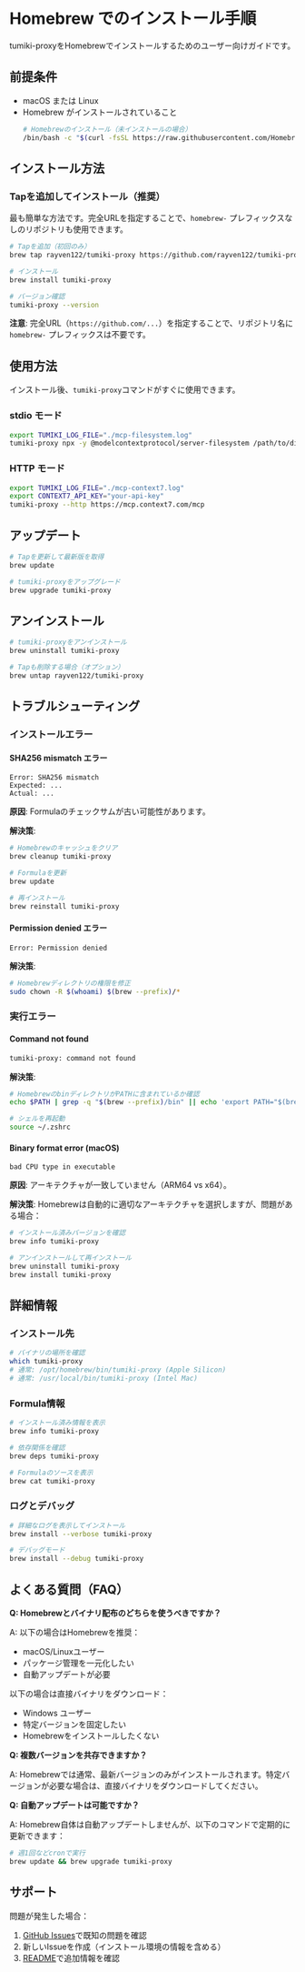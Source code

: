 # Homebrew でのインストール手順

tumiki-proxyをHomebrewでインストールするためのユーザー向けガイドです。

## 前提条件

- macOS または Linux
- Homebrew がインストールされていること
  ```bash
  # Homebrewのインストール（未インストールの場合）
  /bin/bash -c "$(curl -fsSL https://raw.githubusercontent.com/Homebrew/install/HEAD/install.sh)"
  ```

## インストール方法

### Tapを追加してインストール（推奨）

最も簡単な方法です。完全URLを指定することで、`homebrew-` プレフィックスなしのリポジトリも使用できます。

```bash
# Tapを追加（初回のみ）
brew tap rayven122/tumiki-proxy https://github.com/rayven122/tumiki-proxy

# インストール
brew install tumiki-proxy

# バージョン確認
tumiki-proxy --version
```

**注意**: 完全URL（`https://github.com/...`）を指定することで、リポジトリ名に `homebrew-` プレフィックスは不要です。

## 使用方法

インストール後、`tumiki-proxy`コマンドがすぐに使用できます。

### stdio モード

```bash
export TUMIKI_LOG_FILE="./mcp-filesystem.log"
tumiki-proxy npx -y @modelcontextprotocol/server-filesystem /path/to/dir
```

### HTTP モード

```bash
export TUMIKI_LOG_FILE="./mcp-context7.log"
export CONTEXT7_API_KEY="your-api-key"
tumiki-proxy --http https://mcp.context7.com/mcp
```

## アップデート

```bash
# Tapを更新して最新版を取得
brew update

# tumiki-proxyをアップグレード
brew upgrade tumiki-proxy
```

## アンインストール

```bash
# tumiki-proxyをアンインストール
brew uninstall tumiki-proxy

# Tapも削除する場合（オプション）
brew untap rayven122/tumiki-proxy
```

## トラブルシューティング

### インストールエラー

#### SHA256 mismatch エラー

```
Error: SHA256 mismatch
Expected: ...
Actual: ...
```

**原因**: Formulaのチェックサムが古い可能性があります。

**解決策**:
```bash
# Homebrewのキャッシュをクリア
brew cleanup tumiki-proxy

# Formulaを更新
brew update

# 再インストール
brew reinstall tumiki-proxy
```

#### Permission denied エラー

```
Error: Permission denied
```

**解決策**:
```bash
# Homebrewディレクトリの権限を修正
sudo chown -R $(whoami) $(brew --prefix)/*
```

### 実行エラー

#### Command not found

```bash
tumiki-proxy: command not found
```

**解決策**:
```bash
# HomebrewのbinディレクトリがPATHに含まれているか確認
echo $PATH | grep -q "$(brew --prefix)/bin" || echo 'export PATH="$(brew --prefix)/bin:$PATH"' >> ~/.zshrc

# シェルを再起動
source ~/.zshrc
```

#### Binary format error (macOS)

```
bad CPU type in executable
```

**原因**: アーキテクチャが一致していません（ARM64 vs x64）。

**解決策**: Homebrewは自動的に適切なアーキテクチャを選択しますが、問題がある場合：

```bash
# インストール済みバージョンを確認
brew info tumiki-proxy

# アンインストールして再インストール
brew uninstall tumiki-proxy
brew install tumiki-proxy
```

## 詳細情報

### インストール先

```bash
# バイナリの場所を確認
which tumiki-proxy
# 通常: /opt/homebrew/bin/tumiki-proxy (Apple Silicon)
# 通常: /usr/local/bin/tumiki-proxy (Intel Mac)
```

### Formula情報

```bash
# インストール済み情報を表示
brew info tumiki-proxy

# 依存関係を確認
brew deps tumiki-proxy

# Formulaのソースを表示
brew cat tumiki-proxy
```

### ログとデバッグ

```bash
# 詳細なログを表示してインストール
brew install --verbose tumiki-proxy

# デバッグモード
brew install --debug tumiki-proxy
```

## よくある質問（FAQ）

**Q: Homebrewとバイナリ配布のどちらを使うべきですか？**

A: 以下の場合はHomebrewを推奨：
- macOS/Linuxユーザー
- パッケージ管理を一元化したい
- 自動アップデートが必要

以下の場合は直接バイナリをダウンロード：
- Windows ユーザー
- 特定バージョンを固定したい
- Homebrewをインストールしたくない

**Q: 複数バージョンを共存できますか？**

A: Homebrewでは通常、最新バージョンのみがインストールされます。特定バージョンが必要な場合は、直接バイナリをダウンロードしてください。

**Q: 自動アップデートは可能ですか？**

A: Homebrew自体は自動アップデートしませんが、以下のコマンドで定期的に更新できます：

```bash
# 週1回などcronで実行
brew update && brew upgrade tumiki-proxy
```

## サポート

問題が発生した場合：

1. [GitHub Issues](https://github.com/rayven122/tumiki-proxy/issues)で既知の問題を確認
2. 新しいIssueを作成（インストール環境の情報を含める）
3. [README](https://github.com/rayven122/tumiki-proxy#readme)で追加情報を確認
